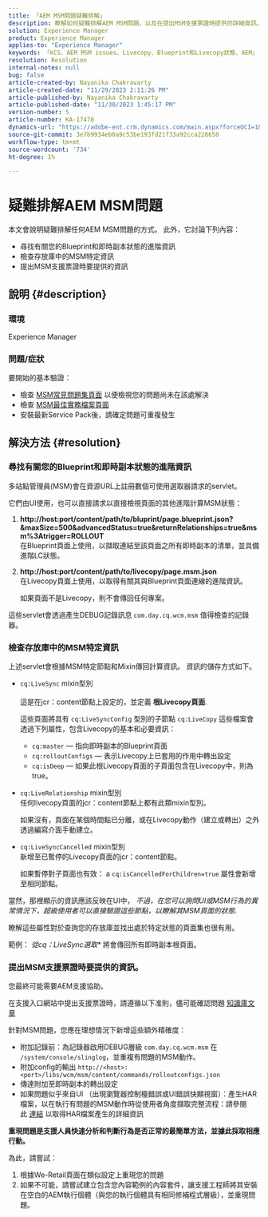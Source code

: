 ```yaml
---
title: 「AEM MSM問題疑難排解」
description: 瞭解如何疑難排解AEM MSM問題，以及在提出MSM支援票證時提供的詳細資訊。
solution: Experience Manager
product: Experience Manager
applies-to: "Experience Manager"
keywords: 「KCS、AEM MSM issues、Livecopy、Blueprint和Livecopy狀態、AEM」
resolution: Resolution
internal-notes: null
bug: false
article-created-by: Nayanika Chakravarty
article-created-date: "11/29/2023 2:11:26 PM"
article-published-by: Nayanika Chakravarty
article-published-date: "11/30/2023 1:45:17 PM"
version-number: 5
article-number: KA-17478
dynamics-url: "https://adobe-ent.crm.dynamics.com/main.aspx?forceUCI=1&pagetype=entityrecord&etn=knowledgearticle&id=6218b528-c18e-ee11-8179-6045bd006b4b"
source-git-commit: 3e7b9934eb0a9c53be193fd21f33a92cca228650
workflow-type: tm+mt
source-wordcount: '734'
ht-degree: 1%

---
```


# 疑難排解AEM MSM問題


本文會說明疑難排解任何AEM MSM問題的方式。 此外，它討論下列內容：

- 尋找有關您的Blueprint和即時副本狀態的進階資訊
- 檢查存放庫中的MSM特定資訊
- 提出MSM支援票證時要提供的資訊


## 說明 {#description}


### 環境

Experience Manager

### 問題/症狀

要開始的基本驗證：

- 檢查 [MSM常見問題集頁面](https://experienceleague.adobe.com/docs/experience-manager-65/administering/introduction/troubleshoot-msm.html?lang=en#faq) 以便檢視您的問題尚未在該處解決
- 檢查 [MSM最佳實務檔案頁面](https://experienceleague.adobe.com/docs/experience-manager-65/administering/introduction/msm-best-practices.html?lang=en)
- 安裝最新Service Pack後，請確定問題可重複發生



## 解決方法 {#resolution}


### 尋找有關您的Blueprint和即時副本狀態的進階資訊

多站點管理員(MSM)會在資源URL上註冊數個可使用選取器請求的servlet。

它們由UI使用，也可以直接請求以直接檢視頁面的其他進階計算MSM狀態：

1. <b>http://host:port/content/path/to/bluprint/page.blueprint.json?&amp;maxSize=500&amp;advancedStatus=true&amp;returnRelationships=true&amp;msm%3Atrigger=ROLLOUT</b>\
   在Blueprint頁面上使用，以擷取連結至該頁面之所有即時副本的清單，並具備進階LC狀態。
2. <b>http://host:port/content/path/to/livecopy/page.msm.json</b>\
   在Livecopy頁面上使用，以取得有關其與Blueprint頁面連線的進階資訊。

   如果頁面不是Livecopy，則不會傳回任何專案。


這些servlet會透過產生DEBUG記錄訊息 `com.day.cq.wcm.msm` 值得檢查的記錄器。

### 檢查存放庫中的MSM特定資訊

上述servlet會根據MSM特定節點和Mixin傳回計算資訊。
資訊的儲存方式如下。

- `cq:LiveSync` mixin型別<br>\
  這是在jcr：content節點上設定的，並定義 <b>根Livecopy頁面</b>.

  這些頁面將具有 `cq:LiveSyncConfig` 型別的子節點 `cq:LiveCopy` 這些檔案會透過下列屬性，包含Livecopy的基本和必要資訊：

   - `cq:master`  — 指向即時副本的Blueprint頁面
   - `cq:rolloutConfigs`  — 表示Livecopy上已套用的作用中轉出設定
   - `cq:isDeep`  — 如果此根Livecopy頁面的子頁面包含在Livecopy中，則為true。
- `cq:LiveRelationship` mixin型別\
  任何livecopy頁面的jcr：content節點上都有此類mixin型別。

  如果沒有，頁面在某個時間點已分離，或在Livecopy動作（建立或轉出）之外透過編寫介面手動建立。
- `cq:LiveSyncCancelled` mixin型別\
  新增至已暫停的Livecopy頁面的jcr：content節點。

  如果暫停對子頁面也有效： a `cq:isCancelledForChildren=true` 屬性會新增至相同節點。


當然，那裡顯示的資訊應該反映在UI中， *不過，在您可以詢問UI或MSM行為的異常情況下，超級使用者可以直接驗證這些節點，以瞭解其MSM頁面的狀態*.

瞭解這些屬性對於查詢您的存放庫並找出處於特定狀態的頁面集也很有用。

範例： *從cq：LiveSync選取\** 將會傳回所有即時副本根頁面。

### 提出MSM支援票證時要提供的資訊。

您最終可能需要AEM支援協助。

在支援入口網站中提出支援票證時，請遵循以下准則，儘可能確認問題 [知識庫文章](https://experienceleague.adobe.com/docs/experience-cloud-kcs/kbarticles/KA-17494.html)

針對MSM問題，您應在理想情況下新增這些額外精確度：

- 附加記錄前：為記錄器啟用DEBUG層級 `com.day.cq.wcm.msm` 在 `/system/console/slinglog`，並重複有問題的MSM動作。
- 附加config的輸出 `http://<host>:<port>/libs/wcm/msm/content/commands/rolloutconfigs.json`
- 傳達附加至即時副本的轉出設定
- 如果問題似乎來自UI （出現瀏覽器控制檯錯誤或UI錯誤快顯視窗）：產生HAR檔案，以在執行有問題的MSM動作時從使用者角度擷取完整流程：請參閱此 [連結](https://help.tenderapp.com/kb/troubleshooting-your-tender-site/generating-an-har-file) 以取得HAR檔案產生的詳細資訊


<b>重現問題是支援人員快速分析和判斷行為是否正常的最簡單方法，並據此採取相應行動。</b>

為此，請嘗試：

1. 根據We-Retail頁面在類似設定上重現您的問題
2. 如果不可能，請嘗試建立包含您內容範例的內容套件，讓支援工程師將其安裝在空白的AEM執行個體（與您的執行個體具有相同修補程式層級），並重現問題。

